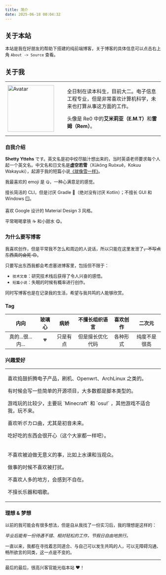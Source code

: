 ```yaml
---
title: 简介
date: 2025-06-18 00:04:32
---
```


## 关于本站

本站是我在好朋友的帮助下搭建的纯前端博客，关于博客的具体信息可以点击右上角 `About -> Source` 查看。

## 关于我

<table><tr>
  <td width="38.2%">
    <!-- Avatar -->
    <img
      src="https://avatars.githubusercontent.com/u/72240633?s=400&u=7b32b5df0b0d4fa852f579e82cf78b403fa98b67&v=4"
      width="150"
      alt="Avatar"
    />
  </td>
  <td width="61.8%">
    <!-- Introduction -->
    <p>全日制在读本科生，目前大二。电子信息工程专业，但是非常喜欢计算机科学，未来也打算从事这方面的工作。</p>
    <p>头像是 Re0 中的<strong>艾米莉亚（E.M.T）</strong>和<strong>雷姆（Rem）</strong>。</p>
  </td>
</tr></table>

### 自我介绍

**Shetty Yttehs** です。英文名是初中绞尽脑汁想出来的，当时英语老师要求每个人起一个英文名。中文名和日文名是**虚空若雪**（Xūkōng Ruòxuě，Kokuu Wakayuki），起源于我的短篇小说[《就像雪一样》](https://blog.shettydev.com/2025/06/16/fiction-wakayuki/#%E5%90%8E%E8%AE%B0)。

我最喜欢的 emoji 是 `😋`，一种心满意足的感觉。

擅长简洁的 CLI，但是讨厌 Gradle 🐘（绝对没有讨厌 Kotlin）；不擅长 GUI 和 Windows 🪟。

喜欢 Google 设计的 Material Design 3 风格。

平常喝喝拿铁 ☕ 和小甜水 😋。

### 为什么要写博客

我喜欢创作，但是平常我不怎么和周边的人说话，所以只能在这里发泄了~~，不写点东西真的会死 🙃~~。

只要写出东西我都会考虑塞进博客里，包括但不限于：

- `技术文章`：研究技术栈后获得了令人兴奋的感悟。
- `短篇小说`：失眠的时候有概率进行创作。

同时写博客也是在记录我的生活，希望与我共鸣的人能够欣赏。

### Tag

| 内向              | 玻璃心 | 病娇     | 不擅长组织语言   | 喜欢创作 | 二次元       |
|:-----------------:|:------:|:--------:|:----------------:|:--------:|:------------:|
| 真的...很...内... | 💔     | 只是有点 | 但是擅长优化代码 | 各种形式 | 纯度不是很高 |

### 兴趣爱好

<table>
  <tr><td>
    <p>喜欢捣鼓折腾电子产品，刷机、Openwrt、ArchLinux 之类的。</p>
    <p>有时候会写一些简单的开源项目，大多数都是脚本类型的。</p>
    <p>游戏玩的比较少，主要玩 `Minecraft` 和 `osu!` ，其他游戏不适合我，玩不来。</p>
    <p>喜欢听ボカロ曲，尤其是初音未来。</p>
    <p>吃好吃的东西会很开心（这个大家都一样吧）。</p>
  </td></tr>
  <tr><td>
    <p>不喜欢被迫做无意义的事，比如上水课和当观众。</p>
    <p>做事的时候不喜欢被打扰。</p>
    <p>不喜欢人多的地方，会感到不自在。</p>
    <p>不擅长乐器和唱歌。</p>
  </td></tr>
</table>

### 理想 & 梦想

以前的我可能会有很多想法，但是自从我找了一份实习后，我的理想是这样的：

_毕业后能有一份待遇不错、相对轻松的工作，节假日自由地旅行。_

一直以来，我都在寻找着志同道合、与自己可以发生共鸣的人，可以无障碍沟通、畅所欲言的同类，这一点是不变的。

---

最后的最后，很高兴客官能光临本站 ♥️！

